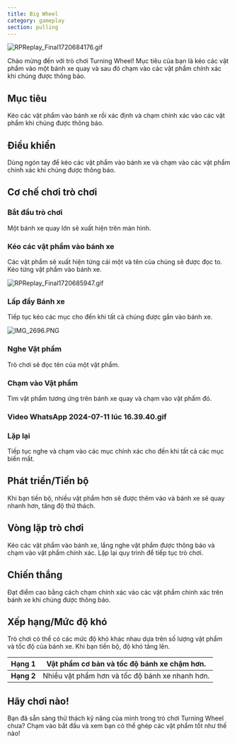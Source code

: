 ```yaml
---
title: Big Wheel
category: gameplay
section: pulling
---
```

![RPReplay_Final1720684176.gif](https://help.Studycat.com/hc/article_attachments/34931476777625)

Chào mừng đến với trò chơi Turning Wheel! Mục tiêu của bạn là kéo các vật phẩm vào một bánh xe quay và sau đó chạm vào các vật phẩm chính xác khi chúng được thông báo.

## Mục tiêu

Kéo các vật phẩm vào bánh xe rồi xác định và chạm chính xác vào các vật phẩm khi chúng được thông báo.

## Điều khiển

Dùng ngón tay để kéo các vật phẩm vào bánh xe và chạm vào các vật phẩm chính xác khi chúng được thông báo.

## Cơ chế chơi trò chơi

### Bắt đầu trò chơi

Một bánh xe quay lớn sẽ xuất hiện trên màn hình.

### Kéo các vật phẩm vào bánh xe

Các vật phẩm sẽ xuất hiện từng cái một và tên của chúng sẽ được đọc to. Kéo từng vật phẩm vào bánh xe.

![RPReplay_Final1720685947.gif](https://help.Studycat.com/hc/article_attachments/34932060072217)

### Lấp đầy Bánh xe

Tiếp tục kéo các mục cho đến khi tất cả chúng được gắn vào bánh xe.

![IMG_2696.PNG](https://help.Studycat.com/hc/article_attachments/34825529495577)

### Nghe Vật phẩm

Trò chơi sẽ đọc tên của một vật phẩm.

### Chạm vào Vật phẩm

Tìm vật phẩm tương ứng trên bánh xe quay và chạm vào vật phẩm đó.

### Video WhatsApp 2024-07-11 lúc 16.39.40.gif

### Lặp lại

Tiếp tục nghe và chạm vào các mục chính xác cho đến khi tất cả các mục biến mất.

## Phát triển/Tiến bộ

Khi bạn tiến bộ, nhiều vật phẩm hơn sẽ được thêm vào và bánh xe sẽ quay nhanh hơn, tăng độ thử thách.

## Vòng lặp trò chơi

Kéo các vật phẩm vào bánh xe, lắng nghe vật phẩm được thông báo và chạm vào vật phẩm chính xác. Lặp lại quy trình để tiếp tục trò chơi.

## Chiến thắng

Đạt điểm cao bằng cách chạm chính xác vào các vật phẩm chính xác trên bánh xe khi chúng được thông báo.

## Xếp hạng/Mức độ khó

Trò chơi có thể có các mức độ khó khác nhau dựa trên số lượng vật phẩm và tốc độ của bánh xe. Khi bạn tiến bộ, độ khó tăng lên.

| **Hạng 1** | Vật phẩm cơ bản và tốc độ bánh xe chậm hơn. |
| --- | --- |
| **Hạng 2** | Nhiều vật phẩm hơn và tốc độ bánh xe nhanh hơn. |

## Hãy chơi nào!

Bạn đã sẵn sàng thử thách kỹ năng của mình trong trò chơi Turning Wheel chưa? Chạm vào bắt đầu và xem bạn có thể ghép các vật phẩm tốt như thế nào!